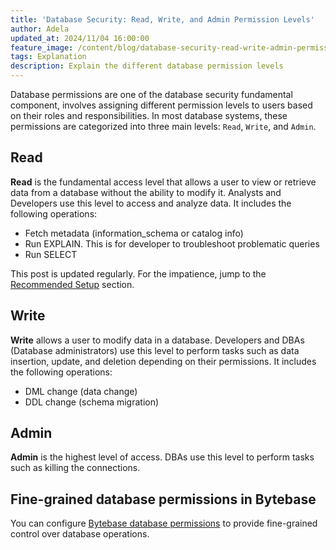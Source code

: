```yaml
---
title: 'Database Security: Read, Write, and Admin Permission Levels'
author: Adela
updated_at: 2024/11/04 16:00:00
feature_image: /content/blog/database-security-read-write-admin-permission-level/db-permission-cover.webp
tags: Explanation
description: Explain the different database permission levels
---
```


Database permissions are one of the database security fundamental component, involves assigning different permission levels to users based on their roles and responsibilities. In most database systems, these permissions are categorized into three main levels: `Read`, `Write`, and `Admin`.

## Read

**Read** is the fundamental access level that allows a user to view or retrieve data from a database without the ability to modify it. Analysts and Developers use this level to access and analyze data. It includes the following operations:

- Fetch metadata (information_schema or catalog info)
- Run EXPLAIN. This is for developer to troubleshoot problematic queries
- Run SELECT

<HintBlock type="info">

This post is updated regularly. For the impatience, jump to the [Recommended Setup](#recommended-setup) section.

</HintBlock>

## Write

**Write** allows a user to modify data in a database. Developers and DBAs (Database administrators) use this level to perform tasks such as data insertion, update, and deletion depending on their permissions. It includes the following operations:

- DML change (data change)
- DDL change (schema migration)

## Admin

**Admin** is the highest level of access. DBAs use this level to perform tasks such as killing the connections.

## Fine-grained database permissions in Bytebase

You can configure [Bytebase database permissions](https://docs.bytebase.com/security/database-permission/overview/) to provide fine-grained control over database operations.
